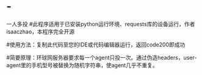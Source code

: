 # -
一人多投
#此程序适用于已安装python运行环境、requests库的设备运行，作者isaaczhao，本程序完全开源

#使用方法：复制此代码至您的IDE或代码编辑器运行，返回code200即成功

#简要原理：环球网服务器要求每一个agent只投一次。通过伪造headers，user-agent里的手机型号被替换为随机字符串，使agent几乎不重复。
